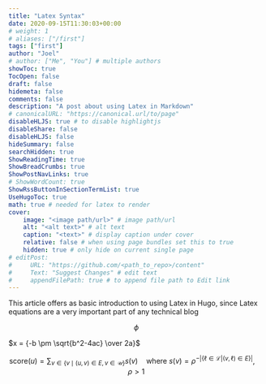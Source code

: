 ```yaml
---
title: "Latex Syntax"
date: 2020-09-15T11:30:03+00:00
# weight: 1
# aliases: ["/first"]
tags: ["first"]
author: "Joel"
# author: ["Me", "You"] # multiple authors
showToc: true
TocOpen: false
draft: false
hidemeta: false
comments: false
description: "A post about using Latex in Markdown"
# canonicalURL: "https://canonical.url/to/page"
disableHLJS: true # to disable highlightjs
disableShare: false
disableHLJS: false
hideSummary: false
searchHidden: true
ShowReadingTime: true
ShowBreadCrumbs: true
ShowPostNavLinks: true
# ShowWordCount: true
ShowRssButtonInSectionTermList: true
UseHugoToc: true
math: true # needed for latex to render
cover:
    image: "<image path/url>" # image path/url
    alt: "<alt text>" # alt text
    caption: "<text>" # display caption under cover
    relative: false # when using page bundles set this to true
    hidden: true # only hide on current single page
# editPost:
#     URL: "https://github.com/<path_to_repo>/content"
#     Text: "Suggest Changes" # edit text
#     appendFilePath: true # to append file path to Edit link
---
```


This article offers as basic introduction to using Latex in Hugo, since Latex equations are a very important part of any technical blog



$$ \phi $$

$x = {-b \pm \sqrt{b^2-4ac} \over 2a}$

$$
\text{score}(u) = \sum_{v \in \{v \mid (u, v) \in E, v\in \mathcal{U}\}} s(v)\quad\text{where }s(v)=\rho^{- \vert \{\ell \in \mathcal{L} \vert (v, \ell)\in E \}\vert},\quad\rho > 1
$$